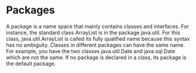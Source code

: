 # Packages
A package is a name space that mainly contains classes and interfaces. For instance, the standard class ArrayList is in the package java.util. For this class, java.util.ArrayList is called its fully qualified name because this syntax has no ambiguity. Classes in different packages can have the same name. For example, you have the two classes java.util.Date and java.sql.Date which are not the same. If no package is declared in a class, its package is the default package.
